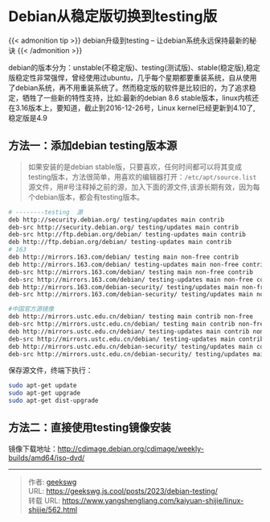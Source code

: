 # Debian从稳定版切换到testing版

{{< admonition tip >}}
debian升级到testing – 让debian系统永远保持最新的秘诀
{{< /admonition >}}

<!--more-->
debian的版本分为：unstable(不稳定版)、testing(测试版)、stable(稳定版),稳定版稳定性非常强悍，曾经使用过ubuntu，几乎每个星期都要重装系统，自从使用了debian系统，再不用重装系统了。然而稳定版的软件是比较旧的，为了追求稳定，牺牲了一些新的特性支持，比如:最新的debian 8.6 stable版本，linux内核还在3.16版本上，要知道，截止到2016-12-26号，Linux kernel已经更新到4.10了,稳定版是4.9

## 方法一：添加debian testing版本源

> 如果安装的是debian stable版，只要喜欢，任何时间都可以将其变成 testing版本，方法很简单，用喜欢的编辑器打开：`/etc/apt/source.list` 源文件，用#号注释掉之前的源，加入下面的源文件,该源长期有效，因为每个debian版本，都会有testing版本。

```bash
# --------testing  源
deb http://security.debian.org/ testing/updates main contrib
deb-src http://security.debian.org/ testing/updates main contrib
deb-src http://ftp.debian.org/debian/ testing-updates main contrib
deb http://ftp.debian.org/debian/ testing-updates main contrib
# 163
deb http://mirrors.163.com/debian/ testing main non-free contrib
deb http://mirrors.163.com/debian/ testing-updates main non-free contrib
deb-src http://mirrors.163.com/debian/ testing main non-free contrib
deb-src http://mirrors.163.com/debian/ testing-updates main non-free contrib
deb http://mirrors.163.com/debian-security/ testing/updates main non-free contrib
deb-src http://mirrors.163.com/debian-security/ testing/updates main non-free contrib

#中国官方源镜像
deb http://mirrors.ustc.edu.cn/debian/ testing main contrib non-free
deb-src http://mirrors.ustc.edu.cn/debian/ testing main contrib non-free
deb http://mirrors.ustc.edu.cn/debian/ testing-updates main contrib non-free
deb-src http://mirrors.ustc.edu.cn/debian/ testing-updates main contrib non-free
deb http://mirrors.ustc.edu.cn/debian-security/ testing/updates main contrib non-free
deb-src http://mirrors.ustc.edu.cn/debian-security/ testing/updates main contrib non-free
```

保存源文件，终端下执行：

```bash
sudo apt-get update
sudo apt-get upgrade
sudo apt-get dist-upgrade
```

## 方法二：直接使用testing镜像安装

镜像下载地址：http://cdimage.debian.org/cdimage/weekly-builds/amd64/iso-dvd/

---

> 作者: [geekswg](https://github.com/geekswg)  
> URL: https://geekswg.js.cool/posts/2023/debian-testing/  
> 转载 URL: https://www.yangshengliang.com/kaiyuan-shijie/linux-shijie/562.html
